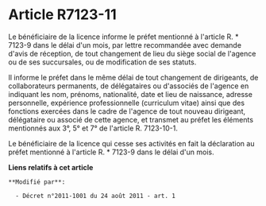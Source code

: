 # Article R7123-11

Le bénéficiaire de la licence informe le préfet mentionné à l'article R. * 7123-9 dans le délai d'un mois, par lettre
recommandée avec demande d'avis de réception, de tout changement de lieu du siège social de l'agence ou de ses succursales,
ou de modification de ses statuts. 

Il informe le préfet dans le même délai de tout changement de dirigeants, de collaborateurs permanents, de délégataires ou
d'associés de l'agence en indiquant les nom, prénoms, nationalité, date et lieu de naissance, adresse personnelle, expérience
professionnelle (curriculum vitae) ainsi que des fonctions exercées dans le cadre de l'agence de tout nouveau dirigeant,
délégataire ou associé de cette agence, et transmet au préfet les éléments mentionnés aux 3°, 5° et 7° de l'article R.
7123-10-1. 

Le bénéficiaire de la licence qui cesse ses activités en fait la déclaration au préfet mentionné à l'article R. * 7123-9 dans
le délai d'un mois.

**Liens relatifs à cet article**

	**Modifié par**:

	  - Décret n°2011-1001 du 24 août 2011 - art. 1
